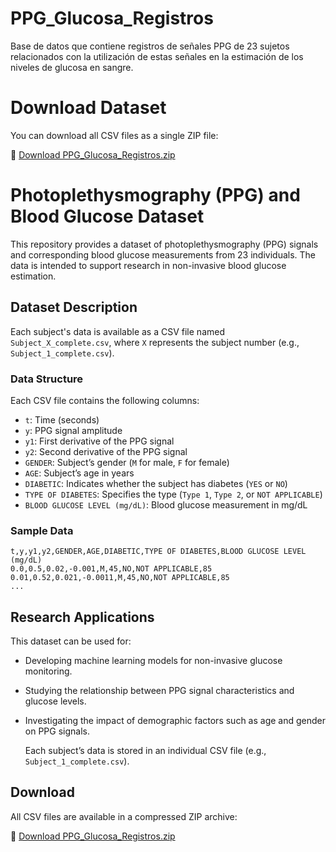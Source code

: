 # PPG_Glucosa_Registros
Base de datos que contiene registros de señales PPG de 23 sujetos relacionados con la utilización de estas señales en la estimación de los niveles de  glucosa en sangre. 

# Download Dataset  

You can download all CSV files as a single ZIP file:  

🔗 [Download PPG_Glucosa_Registros.zip](https://github.com/jcbl1014/PPG_Glucosa_Registros/blob/main/PPG_Glucosa_Registros.zip)


# Photoplethysmography (PPG) and Blood Glucose Dataset

This repository provides a dataset of photoplethysmography (PPG) signals and corresponding blood glucose measurements from 23 individuals. The data is intended to support research in non-invasive blood glucose estimation.

## Dataset Description

Each subject's data is available as a CSV file named `Subject_X_complete.csv`, where `X` represents the subject number (e.g., `Subject_1_complete.csv`).

### Data Structure

Each CSV file contains the following columns:

- `t`: Time (seconds)
- `y`: PPG signal amplitude
- `y1`: First derivative of the PPG signal
- `y2`: Second derivative of the PPG signal
- `GENDER`: Subject’s gender (`M` for male, `F` for female)
- `AGE`: Subject’s age in years
- `DIABETIC`: Indicates whether the subject has diabetes (`YES` or `NO`)
- `TYPE OF DIABETES`: Specifies the type (`Type 1`, `Type 2`, or `NOT APPLICABLE`)
- `BLOOD GLUCOSE LEVEL (mg/dL)`: Blood glucose measurement in mg/dL

### Sample Data

```csv
t,y,y1,y2,GENDER,AGE,DIABETIC,TYPE OF DIABETES,BLOOD GLUCOSE LEVEL (mg/dL)
0.0,0.5,0.02,-0.001,M,45,NO,NOT APPLICABLE,85
0.01,0.52,0.021,-0.0011,M,45,NO,NOT APPLICABLE,85
...
```

## Research Applications

This dataset can be used for:

- Developing machine learning models for non-invasive glucose monitoring.
- Studying the relationship between PPG signal characteristics and glucose levels.
- Investigating the impact of demographic factors such as age and gender on PPG signals.


   Each subject’s data is stored in an individual CSV file (e.g., `Subject_1_complete.csv`).


## Download

All CSV files are available in a compressed ZIP archive:

🔗 [Download PPG_Glucosa_Registros.zip](https://github.com/jcbl1014/PPG_Glucosa_Registros/raw/main/PPG_Glucosa_Registros.zip)

